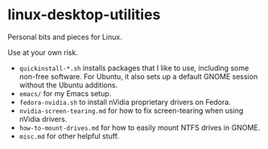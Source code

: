 # linux-desktop-utilities
Personal bits and pieces for Linux.

Use at your own risk. 

- `quickinstall-*.sh` installs packages that I like to use, including some non-free software. For Ubuntu, it also sets up a default GNOME session without the Ubuntu additions.
- `emacs/` for my Emacs setup.
- `fedora-nvidia.sh` to install nVidia proprietary drivers on Fedora.
- `nvidia-screen-tearing.md` for how to fix screen-tearing when using nVidia drivers.
- `how-to-mount-drives.md` for how to easily mount NTFS drives in GNOME.
- `misc.md` for other helpful stuff.
